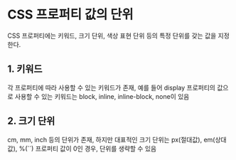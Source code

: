 # CSS 프로퍼티 값의 단위
CSS 프로퍼티에는 키워드, 크기 단위, 색상 표현 단위 등의 특정 단위를 갖는 값을 지정한다.

## 1. 키워드
각 프로퍼티에 따라 사용할 수 있는 키워드가 존재, 예를 들어 display 프로퍼티의 값으로 사용할 수 있는 키워드는 block, inline, inline-block, none이 있음

## 2. 크기 단위
cm, mm, inch 등의 단위가 존재, 하지만 대표적인 크기 단위는 px(절대값), em(상대값), %(``)
프로퍼티 값이 0인 경우, 단위를 생략할 수 있음
